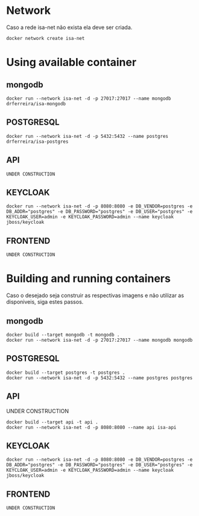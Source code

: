 # Network
Caso a rede isa-net não exista ela deve ser criada.
```
docker network create isa-net
```

# Using available container

## mongodb
```
docker run --network isa-net -d -p 27017:27017 --name mongodb drferreira/isa-mongodb
```
## POSTGRESQL
```
docker run --network isa-net -d -p 5432:5432 --name postgres drferreira/isa-postgres
```
## API
```
UNDER CONSTRUCTION
```
## KEYCLOAK
```
docker run --network isa-net -d -p 8080:8080 -e DB_VENDOR=postgres -e DB_ADDR="postgres" -e DB_PASSWORD="postgres" -e DB_USER="postgres" -e KEYCLOAK_USER=admin -e KEYCLOAK_PASSWORD=admin --name keycloak jboss/keycloak
```
## FRONTEND
```
UNDER CONSTRUCTION
```

# Building and running containers
Caso o desejado seja construir as respectivas imagens e não utilizar as disponiveis, siga estes passos.

## mongodb
```
docker build --target mongodb -t mongodb .
docker run --network isa-net -d -p 27017:27017 --name mongodb mongodb
```
## POSTGRESQL
```
docker build --target postgres -t postgres .
docker run --network isa-net -d -p 5432:5432 --name postgres postgres
```
## API
UNDER CONSTRUCTION
```
docker build --target api -t api .
docker run --network isa-net -d -p 8080:8080 --name api isa-api
```
## KEYCLOAK
```
docker run --network isa-net -d -p 8080:8080 -e DB_VENDOR=postgres -e DB_ADDR="postgres" -e DB_PASSWORD="postgres" -e DB_USER="postgres" -e KEYCLOAK_USER=admin -e KEYCLOAK_PASSWORD=admin --name keycloak jboss/keycloak
```
## FRONTEND
```
UNDER CONSTRUCTION
```

